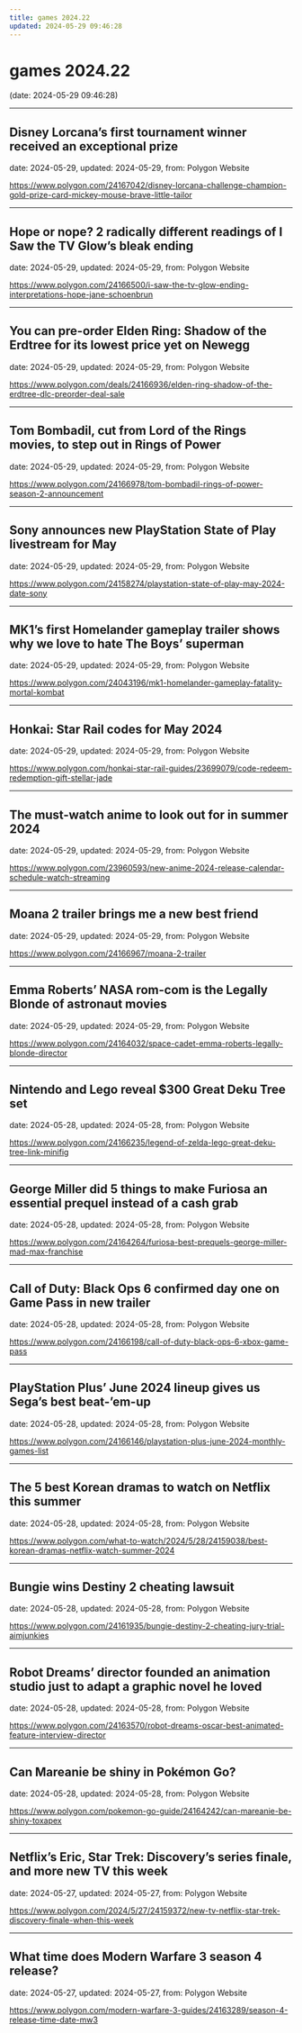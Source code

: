 ```yaml
---
title: games 2024.22
updated: 2024-05-29 09:46:28
---
```


# games 2024.22

(date: 2024-05-29 09:46:28)

---

## Disney Lorcana’s first tournament winner received an exceptional prize

date: 2024-05-29, updated: 2024-05-29, from: Polygon Website

 

<https://www.polygon.com/24167042/disney-lorcana-challenge-champion-gold-prize-card-mickey-mouse-brave-little-tailor>

---

## Hope or nope? 2 radically different readings of I Saw the TV Glow’s bleak ending

date: 2024-05-29, updated: 2024-05-29, from: Polygon Website

 

<https://www.polygon.com/24166500/i-saw-the-tv-glow-ending-interpretations-hope-jane-schoenbrun>

---

## You can pre-order Elden Ring: Shadow of the Erdtree for its lowest price yet on Newegg

date: 2024-05-29, updated: 2024-05-29, from: Polygon Website

 

<https://www.polygon.com/deals/24166936/elden-ring-shadow-of-the-erdtree-dlc-preorder-deal-sale>

---

## Tom Bombadil, cut from Lord of the Rings movies, to step out in Rings of Power

date: 2024-05-29, updated: 2024-05-29, from: Polygon Website

 

<https://www.polygon.com/24166978/tom-bombadil-rings-of-power-season-2-announcement>

---

## Sony announces new PlayStation State of Play livestream for May

date: 2024-05-29, updated: 2024-05-29, from: Polygon Website

 

<https://www.polygon.com/24158274/playstation-state-of-play-may-2024-date-sony>

---

## MK1’s first Homelander gameplay trailer shows why we love to hate The Boys’ superman

date: 2024-05-29, updated: 2024-05-29, from: Polygon Website

 

<https://www.polygon.com/24043196/mk1-homelander-gameplay-fatality-mortal-kombat>

---

## Honkai: Star Rail codes for May 2024

date: 2024-05-29, updated: 2024-05-29, from: Polygon Website

 

<https://www.polygon.com/honkai-star-rail-guides/23699079/code-redeem-redemption-gift-stellar-jade>

---

## The must-watch anime to look out for in summer 2024

date: 2024-05-29, updated: 2024-05-29, from: Polygon Website

 

<https://www.polygon.com/23960593/new-anime-2024-release-calendar-schedule-watch-streaming>

---

## Moana 2 trailer brings me a new best friend

date: 2024-05-29, updated: 2024-05-29, from: Polygon Website

 

<https://www.polygon.com/24166967/moana-2-trailer>

---

## Emma Roberts’ NASA rom-com is the Legally Blonde of astronaut movies

date: 2024-05-29, updated: 2024-05-29, from: Polygon Website

 

<https://www.polygon.com/24164032/space-cadet-emma-roberts-legally-blonde-director>

---

## Nintendo and Lego reveal $300 Great Deku Tree set

date: 2024-05-28, updated: 2024-05-28, from: Polygon Website

 

<https://www.polygon.com/24166235/legend-of-zelda-lego-great-deku-tree-link-minifig>

---

## George Miller did 5 things to make Furiosa an essential prequel instead of a cash grab

date: 2024-05-28, updated: 2024-05-28, from: Polygon Website

 

<https://www.polygon.com/24164264/furiosa-best-prequels-george-miller-mad-max-franchise>

---

## Call of Duty: Black Ops 6 confirmed day one on Game Pass in new trailer

date: 2024-05-28, updated: 2024-05-28, from: Polygon Website

 

<https://www.polygon.com/24166198/call-of-duty-black-ops-6-xbox-game-pass>

---

## PlayStation Plus’ June 2024 lineup gives us Sega’s best beat-’em-up

date: 2024-05-28, updated: 2024-05-28, from: Polygon Website

 

<https://www.polygon.com/24166146/playstation-plus-june-2024-monthly-games-list>

---

## The 5 best Korean dramas to watch on Netflix this summer

date: 2024-05-28, updated: 2024-05-28, from: Polygon Website

 

<https://www.polygon.com/what-to-watch/2024/5/28/24159038/best-korean-dramas-netflix-watch-summer-2024>

---

## Bungie wins Destiny 2 cheating lawsuit

date: 2024-05-28, updated: 2024-05-28, from: Polygon Website

 

<https://www.polygon.com/24161935/bungie-destiny-2-cheating-jury-trial-aimjunkies>

---

## Robot Dreams’ director founded an animation studio just to adapt a graphic novel he loved

date: 2024-05-28, updated: 2024-05-28, from: Polygon Website

 

<https://www.polygon.com/24163570/robot-dreams-oscar-best-animated-feature-interview-director>

---

## Can Mareanie be shiny in Pokémon Go?

date: 2024-05-28, updated: 2024-05-28, from: Polygon Website

 

<https://www.polygon.com/pokemon-go-guide/24164242/can-mareanie-be-shiny-toxapex>

---

## Netflix’s Eric, Star Trek: Discovery’s series finale, and more new TV this week

date: 2024-05-27, updated: 2024-05-27, from: Polygon Website

 

<https://www.polygon.com/2024/5/27/24159372/new-tv-netflix-star-trek-discovery-finale-when-this-week>

---

## What time does Modern Warfare 3 season 4 release?

date: 2024-05-27, updated: 2024-05-27, from: Polygon Website

 

<https://www.polygon.com/modern-warfare-3-guides/24163289/season-4-release-time-date-mw3>

